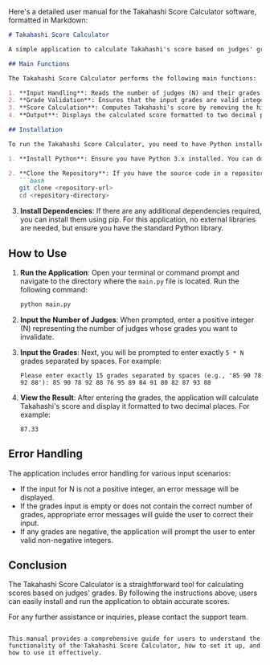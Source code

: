 Here's a detailed user manual for the Takahashi Score Calculator software, formatted in Markdown:

```markdown
# Takahashi Score Calculator

A simple application to calculate Takahashi's score based on judges' grades by invalidating the highest and lowest grades.

## Main Functions

The Takahashi Score Calculator performs the following main functions:

1. **Input Handling**: Reads the number of judges (N) and their grades from standard input.
2. **Grade Validation**: Ensures that the input grades are valid integers and that the correct number of grades is provided.
3. **Score Calculation**: Computes Takahashi's score by removing the highest and lowest N grades and averaging the remaining grades.
4. **Output**: Displays the calculated score formatted to two decimal places.

## Installation

To run the Takahashi Score Calculator, you need to have Python installed on your system. Follow these steps to set up the environment:

1. **Install Python**: Ensure you have Python 3.x installed. You can download it from [python.org](https://www.python.org/downloads/).

2. **Clone the Repository**: If you have the source code in a repository, clone it using:
   ```bash
   git clone <repository-url>
   cd <repository-directory>
   ```

3. **Install Dependencies**: If there are any additional dependencies required, you can install them using pip. For this application, no external libraries are needed, but ensure you have the standard Python library.

## How to Use

1. **Run the Application**: Open your terminal or command prompt and navigate to the directory where the `main.py` file is located. Run the following command:
   ```bash
   python main.py
   ```

2. **Input the Number of Judges**: When prompted, enter a positive integer (N) representing the number of judges whose grades you want to invalidate.

3. **Input the Grades**: Next, you will be prompted to enter exactly `5 * N` grades separated by spaces. For example:
   ```
   Please enter exactly 15 grades separated by spaces (e.g., '85 90 78 92 88'): 85 90 78 92 88 76 95 89 84 91 80 82 87 93 88
   ```

4. **View the Result**: After entering the grades, the application will calculate Takahashi's score and display it formatted to two decimal places. For example:
   ```
   87.33
   ```

## Error Handling

The application includes error handling for various input scenarios:

- If the input for N is not a positive integer, an error message will be displayed.
- If the grades input is empty or does not contain the correct number of grades, appropriate error messages will guide the user to correct their input.
- If any grades are negative, the application will prompt the user to enter valid non-negative integers.

## Conclusion

The Takahashi Score Calculator is a straightforward tool for calculating scores based on judges' grades. By following the instructions above, users can easily install and run the application to obtain accurate scores.

For any further assistance or inquiries, please contact the support team.
```

This manual provides a comprehensive guide for users to understand the functionality of the Takahashi Score Calculator, how to set it up, and how to use it effectively.